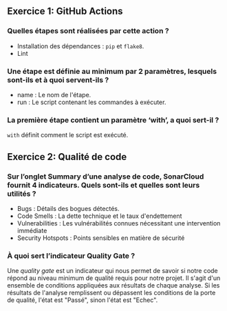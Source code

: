 ## Exercice 1: GitHub Actions

### Quelles étapes sont réalisées par cette action ?

- Installation des dépendances : `pip` et `flake8`.
- Lint

### Une étape est définie au minimum par 2 paramètres, lesquels sont-ils et à quoi servent-ils ?

- name : Le nom de l'étape.
- run : Le script contenant les commandes à exécuter.

### La première étape contient un paramètre ‘with’, a quoi sert-il ?

`with` définit comment le script est exécuté.

## Exercice 2: Qualité de code

### Sur l’onglet Summary d’une analyse de code, SonarCloud fournit 4 indicateurs. Quels sont-ils et quelles sont leurs utilités ?

- Bugs : Détails des bogues détectés.
- Code Smells : La dette technique et le taux d'endettement
- Vulnerabilities : Les vulnérabilités connues nécessitant une intervention immédiate
- Security Hotspots : Points sensibles en matière de sécurité

### À quoi sert l’indicateur Quality Gate ?
Une _quality gate_ est un indicateur qui nous permet de savoir si notre code répond au niveau minimum de qualité requis pour notre projet. Il s'agit d'un ensemble de conditions appliquées aux résultats de chaque analyse. Si les résultats de l'analyse remplissent ou dépassent les conditions de la porte de qualité, l'état est "Passé", sinon l'état est "Echec".